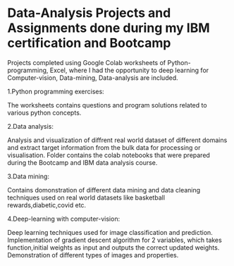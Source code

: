 # Data-Analysis Projects and Assignments done during my IBM certification and Bootcamp

Projects completed using Google Colab worksheets of Python-programming, Excel, where I had the opportunity to deep learning for Computer-vision, Data-mining, Data-analysis are included.

1.Python programming exercises:

The worksheets contains questions and program solutions related to various python concepts.

2.Data analysis:

Analysis and visualization of diffrent real world dataset of different domains and extract target information from the bulk data for processing or visualisation.
Folder contains the colab notebooks that were prepared during the Bootcamp and IBM data analysis course.

3.Data mining:

Contains domonstration of different data mining and data cleaning techniques used on real world datasets like basketball rewards,diabetic,covid etc.

4.Deep-learning with computer-vision:

Deep learning techniques used for image classification and prediction.
Implementation of gradient descent algorithm for 2 variables, which takes function,initial weights as input and outputs the correct updated weights.
Demonstration of different types of images and properties.
